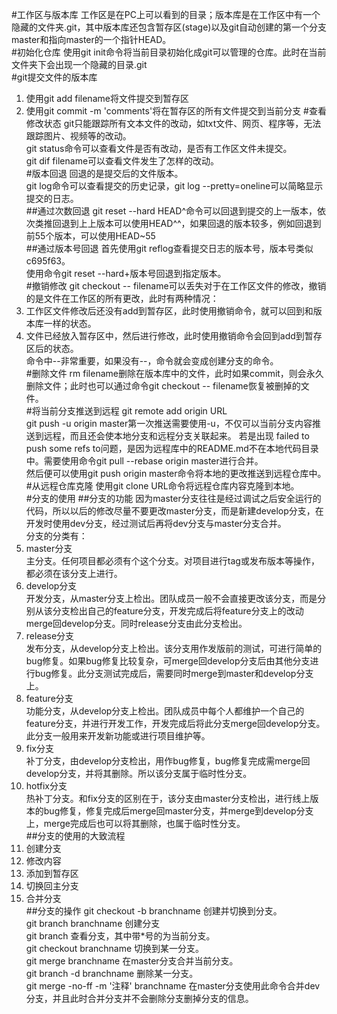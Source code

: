#工作区与版本库
工作区是在PC上可以看到的目录；版本库是在工作区中有一个隐藏的文件夹.git，其中版本库还包含暂存区(stage)以及git自动创建的第一个分支master和指向master的一个指针HEAD。  
#初始化仓库
使用git init命令将当前目录初始化成git可以管理的仓库。此时在当前文件夹下会出现一个隐藏的目录.git  
#git提交文件的版本库
1. 使用git add filename将文件提交到暂存区
2. 使用git commit -m 'comments'将在暂存区的所有文件提交到当前分支 
#查看修改状态
git只能跟踪所有文本文件的改动，如txt文件、网页、程序等，无法跟踪图片、视频等的改动。  
git status命令可以查看文件是否有改动，是否有工作区文件未提交。  
git dif filename可以查看文件发生了怎样的改动。    
#版本回退
回退的是提交后的文件版本。  
git log命令可以查看提交的历史记录，git log --pretty=oneline可以简略显示提交的日志。  
##通过次数回退
git reset --hard HEAD^命令可以回退到提交的上一版本，依次类推回退到上上版本可以使用HEAD^^，如果回退的版本较多，例如回退到前55个版本，可以使用HEAD~55  
##通过版本号回退
首先使用git reflog查看提交日志的版本号，版本号类似c695f63。  
使用命令git reset --hard+版本号回退到指定版本。    
#撤销修改
git checkout -- filename可以丢失对于在工作区文件的修改，撤销的是文件在工作区的所有更改，此时有两种情况：  
1. 工作区文件修改后还没有add到暂存区，此时使用撤销命令，就可以回到和版本库一样的状态。  
2. 文件已经放入暂存区中，然后进行修改，此时使用撤销命令会回到add到暂存区后的状态。  
命令中--非常重要，如果没有--，命令就会变成创建分支的命令。  
#删除文件
rm filename删除在版本库中的文件，此时如果commit，则会永久删除文件；此时也可以通过命令git checkout -- filename恢复被删掉的文件。  
#将当前分支推送到远程
git remote add origin URL  
git push -u origin master第一次推送需要使用-u，不仅可以当前分支内容推送到远程，而且还会使本地分支和远程分支关联起来。
若是出现 failed to push some refs to问题，是因为远程库中的README.md不在本地代码目录中。需要使用命令git pull --rebase origin master进行合并。  
然后便可以使用git push origin master命令将本地的更改推送到远程仓库中。  
#从远程仓库克隆
使用git clone URL命令将远程仓库内容克隆到本地。  
#分支的使用
##分支的功能
因为master分支往往是经过调试之后安全运行的代码，所以以后的修改尽量不要更改master分支，而是新建develop分支，在开发时使用dev分支，经过测试后再将dev分支与master分支合并。  
分支的分类有：  
1. master分支  
主分支。任何项目都必须有个这个分支。对项目进行tag或发布版本等操作，都必须在该分支上进行。  
2. develop分支  
开发分支，从master分支上检出。团队成员一般不会直接更改该分支，而是分别从该分支检出自己的feature分支，开发完成后将feature分支上的改动merge回develop分支。同时release分支由此分支检出。  
3. release分支  
发布分支，从develop分支上检出。该分支用作发版前的测试，可进行简单的bug修复。如果bug修复比较复杂，可merge回develop分支后由其他分支进行bug修复。此分支测试完成后，需要同时merge到master和develop分支上。  
4. feature分支  
功能分支，从develop分支上检出。团队成员中每个人都维护一个自己的feature分支，并进行开发工作，开发完成后将此分支merge回develop分支。此分支一般用来开发新功能或进行项目维护等。  
5. fix分支  
补丁分支，由develop分支检出，用作bug修复，bug修复完成需merge回develop分支，并将其删除。所以该分支属于临时性分支。  
6. hotfix分支  
热补丁分支。和fix分支的区别在于，该分支由master分支检出，进行线上版本的bug修复，修复完成后merge回master分支，并merge到develop分支上，merge完成后也可以将其删除，也属于临时性分支。    
##分支的使用的大致流程
1. 创建分支
2. 修改内容
3. 添加到暂存区
4. 切换回主分支
5. 合并分支  
##分支的操作
git checkout -b branchname 创建并切换到分支。  
git branch branchname 创建分支  
git branch 查看分支，其中带*号的为当前分支。  
git checkout branchname 切换到某一分支。  
git merge branchname 在master分支合并当前分支。   
git branch -d branchname 删除某一分支。  
git merge -no-ff -m '注释' branchname 在master分支使用此命令合并dev分支，并且此时合并分支并不会删除分支删掉分支的信息。    
